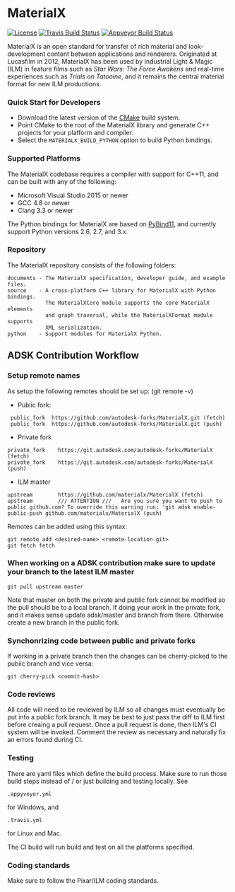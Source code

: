 # MaterialX

[![License](https://img.shields.io/badge/License-Apache%202.0-blue.svg)](https://github.com/materialx/MaterialX/blob/master/LICENSE.txt)
[![Travis Build Status](https://travis-ci.org/materialx/MaterialX.svg?branch=master)](https://travis-ci.org/materialx/MaterialX)
[![Appveyor Build Status](https://ci.appveyor.com/api/projects/status/13103i35tqr8mb81?svg=true)](https://ci.appveyor.com/project/jstone-lucasfilm/materialx)

MaterialX is an open standard for transfer of rich material and look-development content between applications and renderers.  Originated at Lucasfilm in 2012, MaterialX has been used by Industrial Light & Magic (ILM) in feature films such as _Star Wars: The Force Awakens_ and real-time experiences such as _Trials on Tatooine_, and it remains the central material format for new ILM productions.

### Quick Start for Developers

- Download the latest version of the [CMake](https://cmake.org/) build system.
- Point CMake to the root of the MaterialX library and generate C++ projects for your platform and compiler.
- Select the `MATERIALX_BUILD_PYTHON` option to build Python bindings.

### Supported Platforms

The MaterialX codebase requires a compiler with support for C++11, and can be built with any of the following:

- Microsoft Visual Studio 2015 or newer
- GCC 4.8 or newer
- Clang 3.3 or newer

The Python bindings for MaterialX are based on [PyBind11](https://github.com/pybind/pybind11), and currently support Python versions 2.6, 2.7, and 3.x.

### Repository

The MaterialX repository consists of the following folders:

    documents - The MaterialX specification, developer guide, and example files.
    source    - A cross-platform C++ library for MaterialX with Python bindings.
                The MaterialXCore module supports the core MaterialX elements
                and graph traversal, while the MaterialXFormat module supports
                XML serialization.
    python    - Support modules for MaterialX Python.

## ADSK Contribution Workflow

### Setup remote names
As setup the following remotes should be set up: (git remote -v)

- Public fork:
```
 public_fork  https://github.com/autodesk-forks/MaterialX.git (fetch)
 public_fork  https://github.com/autodesk-forks/MaterialX.git (push)
```

- Private fork
```
private_fork    https://git.autodesk.com/autodesk-forks/MaterialX (fetch)
private_fork    https://git.autodesk.com/autodesk-forks/MaterialX (push)
```

- ILM master
```
upstream        https://github.com/materialx/MaterialX (fetch)
upstream        /// ATTENTION ///   Are you sure you want to push to public github.com? To override this warning run: 'git adsk enable-public-push github.com/materialx/MaterialX (push)
```

Remotes can be added using this syntax:
```
git remote add <desired-name> <remote-location.git>
git fetch fetch
```
### When working on a ADSK contribution make sure to update your branch to the latest ILM master
```
git pull upstream master
```

Note that master on both the private and public fork cannot be modified so the pull should be to a local branch.
If doing your work in the private fork, and it makes sense update adsk/master and branch from there.
Otherwise create a new branch in the public fork.

### Synchonrizing code between public and private forks
If working in a private branch then the changes can be cherry-picked to the pubiic branch and vice versa:
```
git cherry-pick <commit-hash>
```

### Code reviews
All code will need to be reviewed by ILM so all changes must eventually be put into a public fork branch.
It may be best to just pass the diff to ILM first before creaing a pull request. Once a pull request is done,
then ILM's CI system will be invoked. Comment the review as necessary and naturally fix an errors found during CI.

### Testing
There are yaml files which define the build process. Make sure to run those build steps instead of / or just
building and testing locally. See 
```
.appyveyor.yml 
```
for Windows, and 
```
.travis.yml 
```
for Linux and Mac. 

The CI build will run build and test on all the platforms specified.

### Coding standards
Make sure to follow the Pixar/ILM coding standards.
